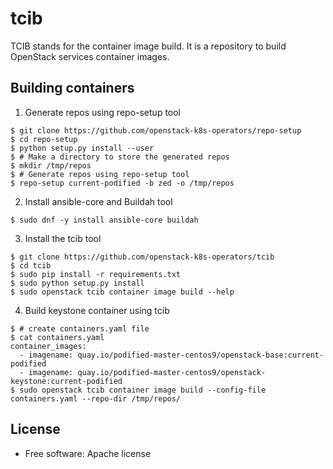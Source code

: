 # tcib

TCIB stands for the container image build.
It is a repository to build OpenStack services container images.

## Building containers

1. Generate repos using repo-setup tool
```
$ git clone https://github.com/openstack-k8s-operators/repo-setup
$ cd repo-setup
$ python setup.py install --user
$ # Make a directory to store the generated repos
$ mkdir /tmp/repos
$ # Generate repos using repo-setup tool
$ repo-setup current-podified -b zed -o /tmp/repos
```

2. Install ansible-core and Buildah tool
```
$ sudo dnf -y install ansible-core buildah
```

3. Install the tcib tool
```
$ git clone https://github.com/openstack-k8s-operators/tcib
$ cd tcib
$ sudo pip install -r requirements.txt
$ sudo python setup.py install
$ sudo openstack tcib container image build --help
```

4. Build keystone container using tcib
```
$ # create containers.yaml file
$ cat containers.yaml
container_images:
  - imagename: quay.io/podified-master-centos9/openstack-base:current-podified
  - imagename: quay.io/podified-master-centos9/openstack-keystone:current-podified
$ sudo openstack tcib container image build --config-file containers.yaml --repo-dir /tmp/repos/
```

## License

* Free software: Apache license
